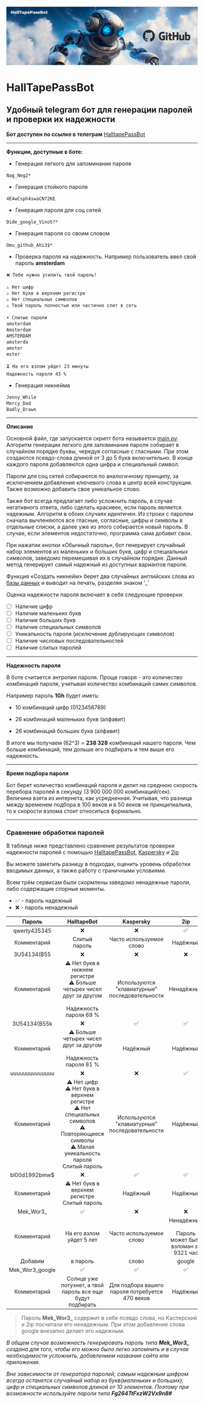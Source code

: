 ![Start_pic](https://github.com/halltape/HalltapePassBot/blob/main/pics/github_jpg.jpg "github_jpg.jpg")
# HallTapePassBot
## Удобный telegram бот для генерации паролей и проверки их надежности

**Бот доступен по ссылке в телеграм** [HalltapePassBot](https://t.me/HalltapePassBot)
***

**Функции, доступные в боте:**

- Генерация легкого для запоминания пароля
```
Nag_Neg2*
```
- Генерация стойкого пароля
```
4E4wCsph4swaCN72KE
```
- Генерация пароля для соц сетей
```
Dide_google_Vino5?*
```
- Генерация пароля со своим словом
```
Omu_github_Ahi3$*
```
- Проверка пароля на надежность. Например пользователь ввел свой пароль **amsterdam**
```
❌ Тебе нужно усилить твой пароль!

⚠️ Нет цифр
⚠️ Нет букв в верхнем регистре
⚠️ Нет специальных символов
⚠️ Твой пароль полностью или частично слит в сеть

⬇️ Слитые пароли
amsterdam
Amsterdam
AMSTERDAM
amsterda
amster
mster

⏳ На его взлом уйдет 23 минуты
Надежность пароля 43 %
```
- Генерация никнейма
```
Jenny_While
Mercy_Dad
Badly_Drawn
```
***
**Описание**

Основной файл, где запускается скрипт бота называется [main.py](https://github.com/halltape/HalltapePassBot/blob/main/src/main.py). Алгоритм генерации легкого для запоминания пароля собирает в случайном порядке буквы, чередуя согласные с гласными. При этом создаются псевдо-слова длиной от 3 до 5 букв включительно. В конце каждого пароля добавляются одна цифра и специальный символ.

Пароли для соц сетей собираются по аналогичному принципу, за исключением добавления ключевого слова в центр всей конструкции. Также возможно добавить свое уникальное слово.

Также бот всегда предлагает либо усложнить пароль, в случае негативного ответа, либо сделать красивее, если пароль является надежным. Алгоритм в обоих случаях идентичен. Из строки с паролем сначала вычленяются все гласные, согласные, цифры и символы в отдельные списки, а далее уже из этого собирается новый пароль. В случае, если элементов недостаточно, программа сама добавит свои.

При нажатии кнопки «Обычный пароль», бот генерирует случайный набор элементов из маленьких и больших букв, цифр и специальных символов, заведомо перемешивая их в случайном порядке. Данный метод генерирует самый надежный из доступных вариантов пароля. 

Функция «Создать никнейм» берет два случайных английских слова из [базы данных](https://github.com/halltape/HalltapePassBot/blob/main/text_files/english_words.txt) и выводит на печать, разделяя знаком ‘_’

Оценка надежности пароля включает в себя следующие проверки:

- [ ] Наличие цифр
- [ ] Наличие маленьких букв
- [ ] Наличие больших букв
- [ ] Наличие специальных символов
- [ ] Уникальность пароля (исключение дублирующих символов)
- [ ] Наличие числовых последовательностей
- [ ] Наличие слитых паролей
***
**Надежность пароля**

В боте считается энтропия пароля. Проще говоря - это количество комбинаций пароля, учитывая количество комбинаций самих символов.

Например пароль **1Gh** будет иметь:

- 10 комбинаций цифр (0123456789)

- 26 комбинаций маленьких букв (алфавит)

- 26 комбинаций больших букв (алфавит)

В итоге мы получаем (62^3) = **238 328** комбинаций нашего пароля. Чем больше комбинаций, тем дольше его подбирать и тем выше его надежность.
***
**Время подбора пароля**

Бот берет количество комбинаций пароля и делит на среднюю скорость перебора паролей в секунду (3 900 000 000 комбинаций/сек). Величина взята из интернета, как усредненная. Учитывая, что разница между временем подбора в 100 веков и в 50 веков не принципиальна, то к скорости взлома стоит относиться формально.
***
### Сравнение обработки паролей

В таблице ниже представлено сравнение результатов проверки надежности паролей с помощью [HalltapePassBot](https://t.me/HalltapePassBot), [Kaspersky](https://password.kaspersky.com) и [2ip](https://2ip.io/passcheck/)

Вы можете заметить разницу в подходах, оценить уровень обработки вводимых данных, а также работу с граничными условиями.

Всем трём сервисам были скормлены заведомо ненадежные пароли, либо содержащие спорные моменты.
- ✅ - пароль надежный
- ❌ - пароль ненадежный

| Пароль | HalltapeBot | Kaspersky | 2ip |
|:------------:|:------------:|:------------:|:------------:|
| qwerty435345|❌|❌|✅|
| Комментарий|Слитый<br>пароль|Часто используемое<br>слово|Надёжный|
|3U54134(B55|❌|❌|❌|
|Комментарий|⚠️ Нет букв в нижнем регистре<br>⚠️ Больше четырех чисел друг за другом<br><br>Надежность пароля 69 %|Используются "клавиатурные" последовательности|Ненадёжный|
|3U54134(B55k|❌|✅|✅
|Комментарий|⚠️ Больше четырех чисел друг за другом<br><br>Надежность пароля 81 %|Надёжный|Надёжный|
|uuuuuuuuuuuuuu|❌|❌|✅|
|Комментарий|⚠️ Нет цифр<br>⚠️ Нет букв в верхнем регистре<br>⚠️ Нет специальных символов<br>⚠️ Повторяющиеся символы<br>⚠️ Малая уникальность пароля<br>Слитый пароль|Используются "клавиатурные" последовательности|Надёжный|
|bl00d1992bmw$|❌|✅|✅|
|Комментарий|⚠️ Нет букв в верхнем регистре<br>Слитый пароль|Надёжный|Надёжный|
|Mek_Wor3_|✅|❌|❌|
|Комментарий|На его взлом уйдет 5 лет|Часто используемое слово|Ненадёжный<br><br>Пароль может быть взломан за  9321 час|
|Добавим|в пароль|слово|google|
|Mek_Wor3_google|✅|✅|✅|
|Комментарий|Солнце уже потухнет, а твой пароль все еще будут подбирать|Для подбора вашего пароля потребуется 470 веков| Надёжный|

>Пароль **Mek_Wor3_** содержит в себе псевдо слова, но Касперский и 2ip посчитали его ненадежным. При этом добавление слова google внезапно делает его надежным. 

*В общем случае возможность генерировать пароль типа **Mek_Wor3_** создана для того, чтобы его можно было легко запомнить и в случае необходимости усложнить, добавлением названия сайта или приложения.*

*Вне зависимости от генератора паролей, самым надежным шифром всегда останется случайный набор из букв(маленьких и больших), цифр и специальных символов длиной от 10 элементов. Поэтому при возможности используйте пароли типа **Fg264TtFxzW2Vx9n8#***